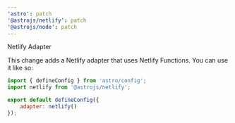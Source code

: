 ```yaml
---
'astro': patch
'@astrojs/netlify': patch
'@astrojs/node': patch
---
```


Netlify Adapter

This change adds a Netlify adapter that uses Netlify Functions. You can use it like so:

```js
import { defineConfig } from 'astro/config';
import netlify from '@astrojs/netlify';

export default defineConfig({
	adapter: netlify()
});
```
